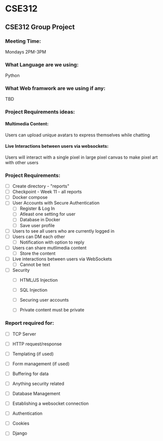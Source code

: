 # CSE312
## CSE312 Group Project

### Meeting Time:
Mondays 2PM-3PM

### What Language are we using: 
Python

### What Web framwork are we using if any:
TBD

### Project Requirements ideas:
#### Multimedia Content:
Users can upload unique avatars to express themselves while chatting
#### Live Interactions between users via websockets:
Users will interact with a single pixel in large pixel canvas to make pixel art with other users

### Project Requirements:
- [ ] Create directory - "reports"
- [ ] Checkpoint - Week 11 - all reports
- [ ] Docker compose
- [ ] User Accounts with Secure Authentication
  - [ ] Register & Log In
  - [ ] Atleast one setting for user
  - [ ] Database in Docker
  - [ ] Save user profile
- [ ] Users to see all users who are currently logged in
- [ ] Users can DM each other
  - [ ] Notification with option to reply
- [ ] Users can share mutlimedia content
  - [ ] Store the content
- [ ] Live interactions between users via WebSockets
  - [ ] Cannot be text
- [ ] Security
  - [ ] HTML/JS Injection
  - [ ] SQL Injection
  - [ ] Securing user accounts
  - [ ] Private content must be private
  

### Report required for:
- [ ] TCP Server
- [ ] HTTP request/response 
- [ ] Templating (if used)
- [ ] Form management (if used)
- [ ] Buffering for data
- [ ] Anything security related
- [ ] Database Management
- [ ] Establishing a websocket connection
- [ ] Authentication
- [ ] Cookies
- [ ] Django

